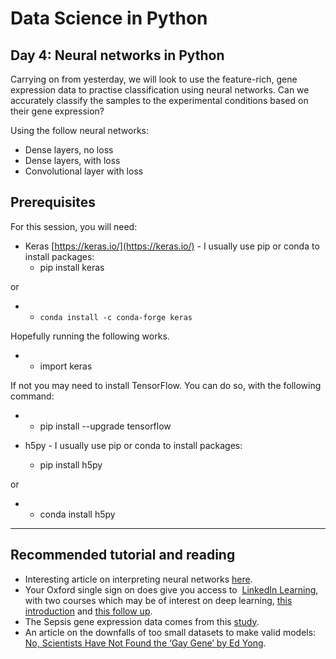 # Data Science in Python
## Day 4: Neural networks in Python

Carrying on from yesterday, we will look to use the feature-rich, gene expression data to practise classification using neural networks. Can we accurately classify the samples to the experimental conditions based on their gene expression?

Using the follow neural networks:

+ Dense layers, no loss
+ Dense layers, with loss
+ Convolutional layer with loss

Prerequisites
-------------

For this session, you will need:

*   Keras [https://keras.io/](https://keras.io/) - I usually use pip or conda to install packages: 
    *   pip install keras
        

or

*   *   `conda install -c conda-forge keras`

Hopefully running the following works.

*   *   import keras 
        

If not you may need to install TensorFlow. You can do so, with the following command:

*   *   pip install \--upgrade tensorflow
        

*   h5py - I usually use pip or conda to install packages: 
    *   pip install h5py
        

or

*   *   conda install h5py
        

* * *

Recommended tutorial and reading
--------------------------------

*   Interesting article on interpreting neural networks [here](https://distill.pub/2018/building-blocks/).
*   Your Oxford single sign on does give you access to  [LinkedIn Learning](https://skills.it.ox.ac.uk/linkedin-learning), with two courses which may be of interest on deep learning, [this introduction](https://www.linkedin.com/learning/building-deep-learning-applications-with-keras-2-0?u=76177458) and [this follow up](https://www.linkedin.com/learning/deep-learning-image-recognition?u=76177458).
*   The Sepsis gene expression data comes from this [study](https://www.sciencedirect.com/science/article/pii/S2213260016000461?via%3Dihub).
*   An article on the downfalls of too small datasets to make valid models: [No, Scientists Have Not Found the ‘Gay Gene’ by Ed Yong](https://www.theatlantic.com/science/archive/2015/10/no-scientists-have-not-found-the-gay-gene/410059/).